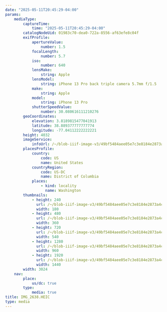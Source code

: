 ```yaml
---
date: "2025-05-11T20:45:29-04:00"
params:
    mediaType:
        captureTime:
            time: "2025-05-11T20:45:29-04:00"
        catalogNodeUid: 01983c70-dea0-722a-8556-af63efe8c04f
        exifProfile:
            apertureValue:
                number: 1.5
            focalLength:
                number: 5.7
            iso:
                number: 640
            lensMake:
                string: Apple
            lensModel:
                string: iPhone 13 Pro back triple camera 5.7mm f/1.5
            make:
                string: Apple
            model:
                string: iPhone 13 Pro
            shutterSpeedValue:
                number: 30.080616111210276
        geoCoordinates:
            elevation: 3.8189815477041913
            latitude: 38.889377777777774
            longitude: -77.04112222222221
        height: 4032
        imageService:
            infoUrl: /~/blob-iiif-image-v3/49bf5484aee05e7c3e8184e2873a4cdf80793a32c8bac42a3cb220920cc79ab6/info.json
        placesProfile:
            country:
                code: US
                name: United States
            countryRegion:
                code: US-DC
                name: District of Columbia
            places:
                - kind: locality
                  name: Washington
        thumbnails:
            - height: 240
              url: /~/blob-iiif-image-v3/49bf5484aee05e7c3e8184e2873a4cdf80793a32c8bac42a3cb220920cc79ab6/full/180%2C240/0/default.jpg
              width: 180
            - height: 480
              url: /~/blob-iiif-image-v3/49bf5484aee05e7c3e8184e2873a4cdf80793a32c8bac42a3cb220920cc79ab6/full/360%2C480/0/default.jpg
              width: 360
            - height: 720
              url: /~/blob-iiif-image-v3/49bf5484aee05e7c3e8184e2873a4cdf80793a32c8bac42a3cb220920cc79ab6/full/540%2C720/0/default.jpg
              width: 540
            - height: 1280
              url: /~/blob-iiif-image-v3/49bf5484aee05e7c3e8184e2873a4cdf80793a32c8bac42a3cb220920cc79ab6/full/960%2C1280/0/default.jpg
              width: 960
            - height: 1920
              url: /~/blob-iiif-image-v3/49bf5484aee05e7c3e8184e2873a4cdf80793a32c8bac42a3cb220920cc79ab6/full/1440%2C1920/0/default.jpg
              width: 1440
        width: 3024
    nav:
        place:
            us/dc: true
        type:
            media: true
title: IMG_2638.HEIC
type: media
---
```

